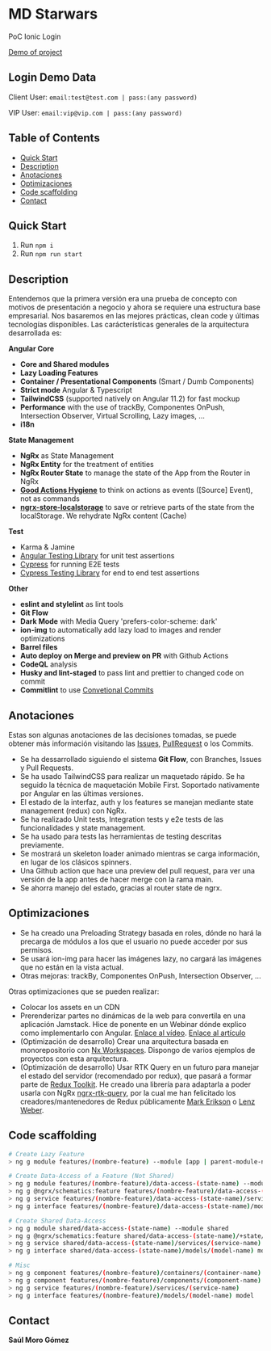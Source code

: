 # MD Starwars

PoC Ionic Login

[Demo of project](https://poc-ionic-login.firebaseapp.com/)

## Login Demo Data

Client User: `email:test@test.com | pass:(any password)`

VIP User: `email:vip@vip.com | pass:(any password)`

## Table of Contents

- [Quick Start](#quick-start)
- [Description](#description)
- [Anotaciones](#anotaciones)
- [Optimizaciones](#optimizaciones)
- [Code scaffolding](#code-scaffolding)
- [Contact](#contact)

## **Quick Start**

1. Run `npm i`
2. Run `npm run start`

## **Description**

Entendemos que la primera versión era una prueba de concepto con motivos de presentación a negocio y ahora se requiere una estructura base empresarial. Nos basaremos en las mejores prácticas, clean code y últimas tecnologías disponibles. Las carácterísticas generales de la arquitectura desarrollada es:

**Angular Core**

- **Core and Shared modules**
- **Lazy Loading Features**
- **Container / Presentational Components** (Smart / Dumb Components)
- **Strict mode** Angular & Typescript
- **TailwindCSS** (supported natively on Angular 11.2) for fast mockup
- **Performance** with the use of trackBy, Componentes OnPush, Intersection Observer, Virtual Scrolling, Lazy images, ...
- **i18n**

**State Management**

- **NgRx** as State Management
- **NgRx Entity** for the treatment of entities
- **NgRx Router State** to manage the state of the App from the Router in NgRx
- [**Good Actions Hygiene**](https://www.youtube.com/watch?v=JmnsEvoy-gY) to think on actions as events ([Source] Event), not as commands
- [**ngrx-store-localstorage**](https://github.com/btroncone/ngrx-store-localstorage) to save or retrieve parts of the state from the localStorage. We rehydrate NgRx content (Cache)

**Test**

- Karma & Jamine
- [Angular Testing Library](https://github.com/testing-library/angular-testing-library) for unit test assertions
- [Cypress](https://cypress.io) for running E2E tests
- [Cypress Testing Library](https://github.com/testing-library/cypress-testing-library) for end to end test assertions

**Other**

- **eslint and stylelint** as lint tools
- **Git Flow**
- **Dark Mode** with Media Query 'prefers-color-scheme: dark'
- **ion-img** to automatically add lazy load to images and render optimizations
- **Barrel files**
- **Auto deploy on Merge and preview on PR** with Github Actions
- **CodeQL** analysis
- **Husky and lint-staged** to pass lint and prettier to changed code on commit
- **Commitlint** to use [Convetional Commits](https://www.conventionalcommits.org/)

## **Anotaciones**

Estas son algunas anotaciones de las decisiones tomadas, se puede obtener más información visitando las [Issues](https://github.com/SaulMoro/ionic-login/issues?q=is%3Aissue+is%3Aclosed), [PullRequest](https://github.com/SaulMoro/ionic-login/pulls?q=is%3Apr+is%3Aclosed) o los Commits.

- Se ha dessarrollado siguiendo el sistema **Git Flow**, con Branches, Issues y Pull Requests.
- Se ha usado TailwindCSS para realizar un maquetado rápido. Se ha seguido la técnica de maquetación Mobile First. Soportado nativamente por Angular en las últimas versiones.
- El estado de la interfaz, auth y los features se manejan mediante state management (redux) con NgRx.
- Se ha realizado Unit tests, Integration tests y e2e tests de las funcionalidades y state management.
- Se ha usado para tests las herramientas de testing descritas previamente.
- Se mostrará un skeleton loader animado mientras se carga información, en lugar de los clásicos spinners.
- Una Github action que hace una preview del pull request, para ver una versión de la app antes de hacer merge con la rama main.
- Se ahorra manejo del estado, gracias al router state de ngrx.

## **Optimizaciones**

- Se ha creado una Preloading Strategy basada en roles, dónde no hará la precarga de módulos a los que el usuario no puede acceder por sus permisos.
- Se usará ion-img para hacer las imágenes lazy, no cargará las imágenes que no están en la vista actual.
- Otras mejoras: trackBy, Componentes OnPush, Intersection Observer, ...

Otras optimizaciones que se pueden realizar:

- Colocar los assets en un CDN
- Prerenderizar partes no dinámicas de la web para convertila en una aplicación Jamstack. Hice de ponente en un Webinar dónde explico como implementarlo con Angular. [Enlace al vídeo](https://www.youtube.com/watch?v=gycXzCT9UTI). [Enlace al artículo](https://enmilocalfunciona.io/jamstack-angular-desarrollo-web-parte-1/)
- (Optimización de desarrollo) Crear una arquitectura basada en monorepositorio con [Nx Workspaces](https://nx.dev/). Dispongo de varios ejemplos de proyectos con esta arquitectura.
- (Optimización de desarrollo) Usar RTK Query en un futuro para manejar el estado del servidor (recomendado por redux), que pasará a formar parte de [Redux Toolkit](https://redux-toolkit.js.org/). He creado una librería para adaptarla a poder usarla con NgRx [ngrx-rtk-query](https://www.npmjs.com/package/ngrx-rtk-query), por la cual me han felicitado los creadores/mantenedores de Redux públicamente [Mark Erikson](https://twitter.com/acemarke/status/1371811240742420482) o [Lenz Weber](https://twitter.com/phry/status/1371789843546697736).

## **Code scaffolding**

```bash
# Create Lazy Feature
> ng g module features/(nombre-feature) --module [app | parent-module-name] --route (route-name)

# Create Data-Access of a Feature (Not Shared)
> ng g module features/(nombre-feature)/data-access-(state-name) --module features/(nombre-feature-padre)
> ng g @ngrx/schematics:feature features/(nombre-feature)/data-access-(state-name)/+state/(StateName) -m features/(nombre-feature)/data-access-(state-name) --creators --api
> ng g service features/(nombre-feature)/data-access-(state-name)/services/(service-name)
> ng g interface features/(nombre-feature)/data-access-(state-name)/models/(model-name) model

# Create Shared Data-Access
> ng g module shared/data-access-(state-name) --module shared
> ng g @ngrx/schematics:feature shared/data-access-(state-name)/+state/(StateName) -m shared/data-access-(state-name) --creators --api
> ng g service shared/data-access-(state-name)/services/(service-name)
> ng g interface shared/data-access-(state-name)/models/(model-name) model

# Misc
> ng g component features/(nombre-feature)/containers/(container-name)
> ng g component features/(nombre-feature)/components/(component-name)
> ng g service features/(nombre-feature)/services/(service-name)
> ng g interface features/(nombre-feature)/models/(model-name) model
```

## Contact

**Saúl Moro Gómez**
